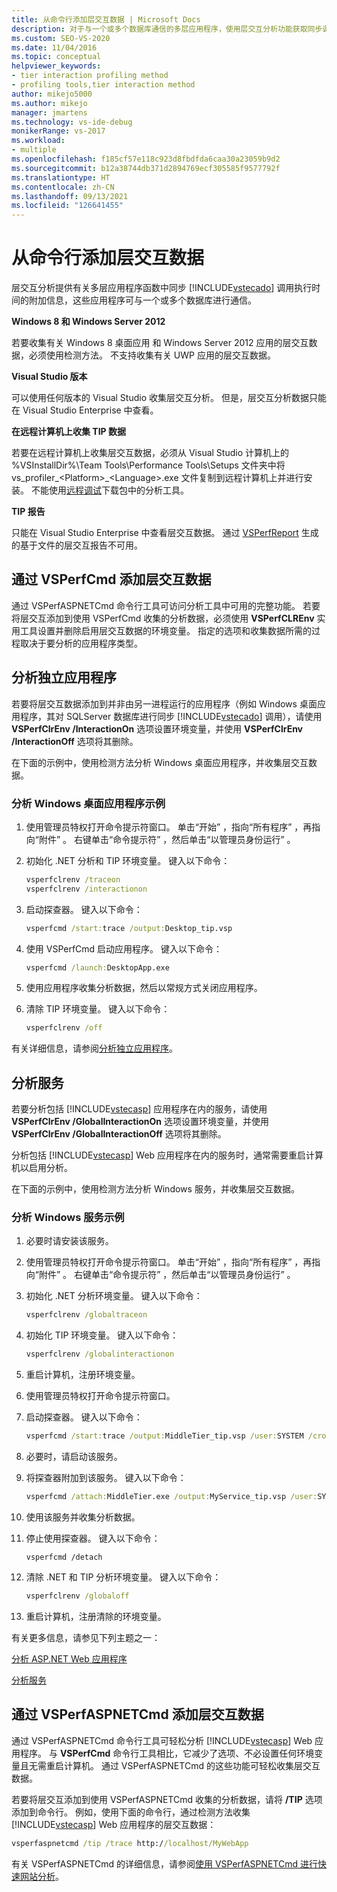 ```yaml
---
title: 从命令行添加层交互数据 | Microsoft Docs
description: 对于与一个或多个数据库通信的多层应用程序，使用层交互分析功能获取同步调用的执行时间信息。
ms.custom: SEO-VS-2020
ms.date: 11/04/2016
ms.topic: conceptual
helpviewer_keywords:
- tier interaction profiling method
- profiling tools,tier interaction method
author: mikejo5000
ms.author: mikejo
manager: jmartens
ms.technology: vs-ide-debug
monikerRange: vs-2017
ms.workload:
- multiple
ms.openlocfilehash: f185cf57e118c923d8fbdfda6caa30a23059b9d2
ms.sourcegitcommit: b12a38744db371d2894769ecf305585f9577792f
ms.translationtype: HT
ms.contentlocale: zh-CN
ms.lasthandoff: 09/13/2021
ms.locfileid: "126641455"
---
```

# <a name="add-tier-interaction-data-from-the-command-line"></a>从命令行添加层交互数据

层交互分析提供有关多层应用程序函数中同步 [!INCLUDE[vstecado](../data-tools/includes/vstecado_md.md)] 调用执行时间的附加信息，这些应用程序可与一个或多个数据库进行通信。

**Windows 8 和 Windows Server 2012**

若要收集有关 Windows 8 桌面应用 和 Windows Server 2012 应用的层交互数据，必须使用检测方法。 不支持收集有关 UWP 应用的层交互数据。

**Visual Studio 版本**

可以使用任何版本的 Visual Studio 收集层交互分析。 但是，层交互分析数据只能在 Visual Studio Enterprise 中查看。

**在远程计算机上收集 TIP 数据**

若要在远程计算机上收集层交互数据，必须从 Visual Studio 计算机上的 %VSInstallDir%\Team Tools\Performance Tools\Setups 文件夹中将 vs_profiler\_\<Platform>\_\<Language>.exe 文件复制到远程计算机上并进行安装。 不能使用[远程调试](../debugger/remote-debugging.md)下载包中的分析工具。

**TIP 报告**

只能在 Visual Studio Enterprise 中查看层交互数据。 通过 [VSPerfReport](../profiling/vsperfreport.md) 生成的基于文件的层交互报告不可用。

## <a name="add-tier-interaction-data-with-vsperfcmd"></a>通过 VSPerfCmd 添加层交互数据

通过 VSPerfASPNETCmd 命令行工具可访问分析工具中可用的完整功能。 若要将层交互添加到使用 VSPerfCmd 收集的分析数据，必须使用 **VSPerfCLREnv** 实用工具设置并删除启用层交互数据的环境变量。 指定的选项和收集数据所需的过程取决于要分析的应用程序类型。

## <a name="profile-stand-alone-applications"></a>分析独立应用程序

若要将层交互数据添加到并非由另一进程运行的应用程序（例如 Windows 桌面应用程序，其对 SQLServer 数据库进行同步 [!INCLUDE[vstecado](../data-tools/includes/vstecado_md.md)] 调用），请使用 **VSPerfClrEnv /InteractionOn** 选项设置环境变量，并使用 **VSPerfClrEnv /InteractionOff** 选项将其删除。

在下面的示例中，使用检测方法分析 Windows 桌面应用程序，并收集层交互数据。

### <a name="profile-a-windows-desktop-application-example"></a>分析 Windows 桌面应用程序示例

1. 使用管理员特权打开命令提示符窗口。 单击“开始”  ，指向“所有程序”  ，再指向“附件”  。 右键单击“命令提示符”  ，然后单击“以管理员身份运行”  。

2. 初始化 .NET 分析和 TIP 环境变量。 键入以下命令：

    ```cmd
    vsperfclrenv /traceon
    vsperfclrenv /interactionon
    ```

3. 启动探查器。 键入以下命令：

    ```cmd
    vsperfcmd /start:trace /output:Desktop_tip.vsp
    ```

4. 使用 VSPerfCmd 启动应用程序。 键入以下命令：

    ```cmd
    vsperfcmd /launch:DesktopApp.exe
    ```

5. 使用应用程序收集分析数据，然后以常规方式关闭应用程序。

6. 清除 TIP 环境变量。 键入以下命令：

    ```cmd
    vsperfclrenv /off
    ```

有关详细信息，请参阅[分析独立应用程序](../profiling/command-line-profiling-of-stand-alone-applications.md)。

## <a name="profile-services"></a>分析服务

若要分析包括 [!INCLUDE[vstecasp](../code-quality/includes/vstecasp_md.md)] 应用程序在内的服务，请使用 **VSPerfClrEnv /GlobalInteractionOn** 选项设置环境变量，并使用 **VSPerfClrEnv /GlobalInteractionOff** 选项将其删除。

分析包括 [!INCLUDE[vstecasp](../code-quality/includes/vstecasp_md.md)] Web 应用程序在内的服务时，通常需要重启计算机以启用分析。

在下面的示例中，使用检测方法分析 Windows 服务，并收集层交互数据。

### <a name="profile-a-windows-service-example"></a>分析 Windows 服务示例

1. 必要时请安装该服务。

2. 使用管理员特权打开命令提示符窗口。 单击“开始”  ，指向“所有程序”  ，再指向“附件”  。 右键单击“命令提示符”  ，然后单击“以管理员身份运行”  。

3. 初始化 .NET 分析环境变量。 键入以下命令：

    ```cmd
    vsperfclrenv /globaltraceon
    ```

4. 初始化 TIP 环境变量。 键入以下命令：

    ```cmd
    vsperfclrenv /globalinteractionon
    ```

5. 重启计算机，注册环境变量。

6. 使用管理员特权打开命令提示符窗口。

7. 启动探查器。 键入以下命令：

    ```cmd
    vsperfcmd /start:trace /output:MiddleTier_tip.vsp /user:SYSTEM /crosssession
    ```

8. 必要时，请启动该服务。

9. 将探查器附加到该服务。 键入以下命令：

    ```cmd
    vsperfcmd /attach:MiddleTier.exe /output:MyService_tip.vsp /user:SYSTEM /crosssession
    ```

10. 使用该服务并收集分析数据。

11. 停止使用探查器。 键入以下命令：

     `vsperfcmd /detach`

12. 清除 .NET 和 TIP 分析环境变量。 键入以下命令：

    ```cmd
    vsperfclrenv /globaloff
    ```

13. 重启计算机，注册清除的环境变量。

有关更多信息，请参见下列主题之一：

[分析 ASP.NET Web 应用程序](../profiling/command-line-profiling-of-aspnet-web-applications.md)

[分析服务](../profiling/command-line-profiling-of-services.md)

## <a name="add-tier-interaction-data-with-vsperfaspnetcmd"></a>通过 VSPerfASPNETCmd 添加层交互数据

通过 VSPerfASPNETCmd 命令行工具可轻松分析 [!INCLUDE[vstecasp](../code-quality/includes/vstecasp_md.md)] Web 应用程序。 与 **VSPerfCmd** 命令行工具相比，它减少了选项、不必设置任何环境变量且无需重启计算机。 通过 VSPerfASPNETCmd 的这些功能可轻松收集层交互数据。

若要将层交互添加到使用 VSPerfASPNETCmd 收集的分析数据，请将 **/TIP** 选项添加到命令行。 例如，使用下面的命令行，通过检测方法收集 [!INCLUDE[vstecasp](../code-quality/includes/vstecasp_md.md)] Web 应用程序的层交互数据：

```cmd
vsperfaspnetcmd /tip /trace http://localhost/MyWebApp
```

有关 VSPerfASPNETCmd 的详细信息，请参阅[使用 VSPerfASPNETCmd 进行快速网站分析](../profiling/rapid-web-site-profiling-with-vsperfaspnetcmd.md)。
